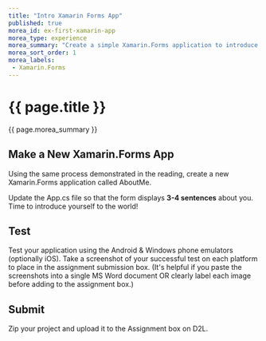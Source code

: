 ```yaml
---
title: "Intro Xamarin Forms App"
published: true
morea_id: ex-first-xamarin-app
morea_type: experience
morea_summary: "Create a simple Xamarin.Forms application to introduce yourself."
morea_sort_order: 1
morea_labels:
 - Xamarin.Forms
---
```


# {{ page.title }}
{{ page.morea_summary }}

## Make a New Xamarin.Forms App
Using the same process demonstrated in the reading, create a new Xamarin.Forms application called AboutMe.  

Update the App.cs file so that the form displays __3-4 sentences__ about you.  Time to introduce yourself to the world!

## Test
Test your application using the Android & Windows phone emulators (optionally iOS).  Take a screenshot of your successful test on each platform to place in the assignment submission box.  (It's helpful if you paste the screenshots into a single MS Word document OR clearly label each image before adding to the assignment box.)

## Submit
Zip your project and upload it to the Assignment box on D2L.
